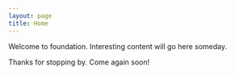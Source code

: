 ```yaml
---
layout: page
title: Home
---
```


Welcome to foundation.  Interesting content will go here someday.

Thanks for stopping by.  Come again soon!